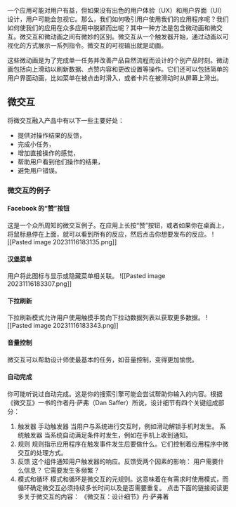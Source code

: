 一个应用可能对用户有益，但如果没有出色的用户体验（UX）和用户界面（UI）设计，用户可能会忽视它。那么，我们如何吸引用户使用我们的应用程序呢？我们如何使我们的应用在众多应用中脱颖而出呢？其中一种方法是包含微动画和微交互。微交互和微动画之间有微妙的区别。微交互从一个触发器开始，通过动画以可视化的方式展示一系列指令。微交互的可视输出就是动画。

这些微动画是为了完成单一任务并改善产品自然流程而设计的个别产品时刻。微动画包括向上滑动以刷新数据、点赞内容和更改设置等操作。它们还可以包括简单的用户界面动画，比如菜单在被点击时滑入，或者卡片在被滑动时从屏幕上滑出。
## 微交互
将微交互融入产品中有以下一些主要好处：

- 提供对操作结果的反馈，
- 完成小任务，
- 增加直接操作的感觉，
- 帮助用户看到他们操作的结果，
- 避免用户错误。

### 微交互的例子

#### Facebook 的“赞”按钮

这是一个众所周知的微交互例子。在应用上长按“赞”按钮，或者如果你在桌面上，将鼠标悬停在上面，就可以看到所有的反应，然后点击你想要发布的反应。
![[Pasted image 20231116183135.png]]


#### 汉堡菜单 
用户将此图标与显示或隐藏菜单相关联。
![[Pasted image 20231116183307.png]]
#### 下拉刷新
下拉刷新模式允许用户使用触摸手势向下拉动数据列表以获取更多数据。
![[Pasted image 20231116183343.png]]
#### 音量控制
微交互可以帮助设计师使最基本的任务，如音量控制，变得更加愉悦。

#### 自动完成
你可能听说过自动完成。这是你的搜索引擎可能会尝试帮助你输入的内容。根据《微交互》一书的作者丹·萨弗（Dan Saffer）所说，设计细节有四个关键组成部分：
1. 触发器
   手动触发器
   当用户与系统进行交互时，例如滑动解锁手机时发生。
   系统触发器
   当系统自动满足条件时发生，例如在手机上收到通知。
2. 规则
   规则指示应用程序在触发事件发生后要做什么。它们控制着应用程序中微交互的处理方式。
3. 反馈
   这个组件通知用户触发器的响应。反馈受两个因素的影响：
   用户需要什么信息？
   它需要发生多频繁？
4. 模式和循环
   模式和循环是微交互的元规则。这意味着在有需求时使用模式，而循环确定微交互必须持续多长时间以及是否需要重复。
   点击下面的链接阅读更多关于微交互的内容：
   《微交互：设计细节》丹·萨弗著